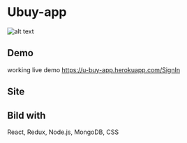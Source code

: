 # Ubuy-app



![alt text](https://github.com/dorgrosman/Ubuy-app/uploads/blob/main/U-buy.jpg?raw=true)


## Demo
 working live demo https://u-buy-app.herokuapp.com/SignIn

## Site



## Bild with
React, Redux, Node.js, MongoDB, CSS
